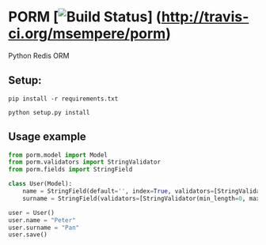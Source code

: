 # PORM [![Build Status](https://travis-ci.org/msempere/porm.svg?branch=master)] (http://travis-ci.org/msempere/porm)

Python Redis ORM

## Setup:
```
pip install -r requirements.txt
```
```
python setup.py install
```

## Usage example

```python
from porm.model import Model
from porm.validators import StringValidator
from porm.fields import StringField

class User(Model):
    name = StringField(default='', index=True, validators=[StringValidator(min_length=0, max_length=20)])
    surname = StringField(validators=[StringValidator(min_length=0, max_length=20)])

user = User()
user.name = "Peter"
user.surname = "Pan"
user.save()
```
